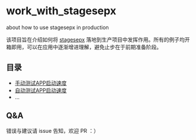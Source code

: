 # work_with_stagesepx

about how to use stagesepx in production

该项目旨在介绍如何将 [stagesepx](https://github.com/williamfzc/stagesepx) 落地到生产项目中发挥作用。所有的例子均开箱即用，可以在应用中逐渐增进理解，避免止步在于前期准备阶段。

## 目录

- [手动测试APP启动速度](./manual)
- [自动测试APP启动速度](./auto)
- ...

## Q&A

错误与建议请 issue 告知，欢迎 PR ：）
